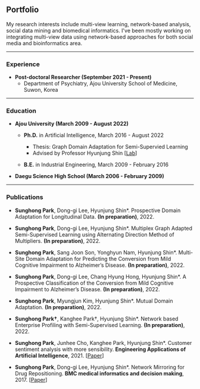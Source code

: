 ## Portfolio
My research interests include multi-view learning, network-based analysis, social data mining and biomedical informatics. 
I've been mostly working on integrating multi-view data using network-based approaches for both social media and bioinformatics area. 

---

### Experience
- <b>Post-doctoral Researcher (September 2021 - Present)</b>
  - Department of Psychiatry, Ajou University School of Medicine, Suwon, Korea

---

### Education

- <b>Ajou University (March 2009 - August 2022)</b>
  
  - <b>Ph.D.</b> in Artificial Intelligence, March 2016 - August 2022
    - Thesis: Graph Domain Adaptation for Semi-Supervied Learning
    - Advised by Professor Hyunjung Shin [[Lab](http://alphaminers.net/)]
        
  - <b>B.E.</b> in Industrial Engineering, March 2009 - February 2016

- <b>Daegu Science High School (March 2006 - February 2009)</b>

---

### Publications

- <b>Sunghong Park</b>, Dong-gi Lee, Hyunjung Shin*. Prospective Domain Adaptation for Longitudinal Data. <b>(In preparation)</b>, 2022.

- <b>Sunghong Park</b>, Dong-gi Lee, Hyunjung Shin*. Multiplex Graph Adapted Semi-Supervised Learning using Alternating Direction Method of Multipliers. <b>(In preparation)</b>, 2022.

- <b>Sunghong Park</b>, Sang Joon Son, Yonghyun Nam, Hyunjung Shin*. Multi-Site Domain Adaptation for Predicting the Conversion from Mild Cognitive Impairment to Alzheimer’s Disease. <b>(In preparation)</b>, 2022.

- <b>Sunghong Park</b>, Dong-gi Lee, Chang Hyung Hong, Hyunjung Shin*. A Prospective Classification of the Conversion from Mild Cognitive Impairment to Alzheimer’s Disease. <b>(In preparation)</b>, 2022.

- <b>Sunghong Park</b>, Myungjun Kim, Hyunjung Shin*. Mutual Domain Adaptation. <b>(In preparation)</b>, 2022.

- <b>Sunghong Park†</b>, Kanghee Park†, Hyunjung Shin*. Network based Enterprise Profiling with Semi-Supervised Learning. <b>(In preparation)</b>, 2022.

- <b>Sunghong Park</b>, Junhee Cho, Kanghee Park, Hyunjung Shin*. Customer sentiment analysis with more sensibility. <b>Engineering Applications of Artificial Intelligence</b>, 2021.  [[Paper](https://www.sciencedirect.com/science/article/pii/S0952197621002049)]

- <b>Sunghong Park</b>, Dong-gi Lee, Hyunjung Shin*. Network Mirroring for Drug Repositioning. <b>BMC medical informatics and decision making</b>, 2017. [[Paper](https://bmcmedinformdecismak.biomedcentral.com/articles/10.1186/s12911-017-0449-x)]
